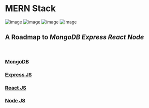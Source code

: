 # MERN Stack 
![image](	https://img.shields.io/badge/MongoDB-4EA94B?style=for-the-badge&logo=mongodb&logoColor=white)
![image](	https://img.shields.io/badge/Express.js-000000?style=for-the-badge&logo=express&logoColor=white)
![image](https://img.shields.io/badge/React-20232A?style=for-the-badge&logo=react&logoColor=61DAFB)
![image](https://img.shields.io/badge/Node.js-339933?style=for-the-badge&logo=nodedotjs&logoColor=white)


## A Roadmap to *MongoDB Express React Node*<br>
<br>

### [MongoDB](https://github.com/Aashutosh0033/MERN-Stack/tree/main/mongodb)<br>
### [Express JS](https://github.com/Aashutosh0033/MERN-Stack/tree/main/expressjs)<br>
### [React JS](https://github.com/Aashutosh0033/MERN-Stack/tree/main/reactjs)<br>
### [Node JS](https://github.com/Aashutosh0033/MERN-Stack/tree/main/nodejs)<br>


